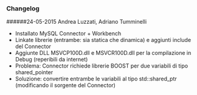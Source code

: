 ### Changelog

######24-05-2015
Andrea Luzzati, Adriano Tumminelli

- Installato MySQL Connector + Workbench
- Linkate librerie (entrambe: sia statica che dinamica) e aggiunti include del Connector
- Aggiunte DLL MSVCP100D.dll e MSVCR100D.dll per la compilazione in Debug (reperibili da internet)
- Problema: Connector richiede librerie BOOST per due variabili di tipo shared_pointer
- Soluzione: convertire entrambe le variabili al tipo std::shared_ptr (modificando il sorgente del Connector)
